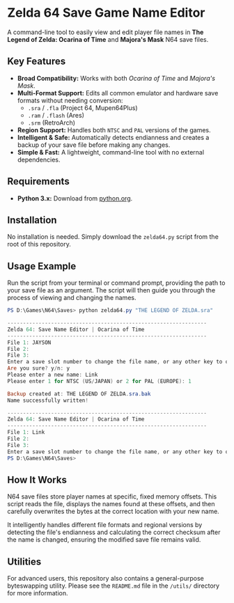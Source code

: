 # Zelda 64 Save Game Name Editor

A command-line tool to easily view and edit player file names in **The Legend of Zelda: Ocarina of Time** and **Majora's Mask** N64 save files.


## Key Features

* **Broad Compatibility:** Works with both *Ocarina of Time* and *Majora's Mask*.
* **Multi-Format Support:** Edits all common emulator and hardware save formats without needing conversion:
    * `.sra` / `.fla` (Project 64, Mupen64Plus)
    * `.ram` / `.flash` (Ares)
    * `.srm` (RetroArch)
* **Region Support:** Handles both `NTSC` and `PAL` versions of the games.
* **Intelligent & Safe:** Automatically detects endianness and creates a backup of your save file before making any changes.
* **Simple & Fast:** A lightweight, command-line tool with no external dependencies.


## Requirements

* **Python 3.x:** Download from [python.org](https://www.python.org/downloads/).


## Installation

No installation is needed. Simply download the `zelda64.py` script from the root of this repository.


## Usage Example

Run the script from your terminal or command prompt, providing the path to your save file as an argument. The script will then guide you through the process of viewing and changing the names.

```powershell
PS D:\Games\N64\Saves> python zelda64.py "THE LEGEND OF ZELDA.sra"

----------------------------------------------------------------
Zelda 64: Save Name Editor | Ocarina of Time
----------------------------------------------------------------
File 1: JAYSON
File 2:
File 3:
Enter a save slot number to change the file name, or any other key to quit: 1
Are you sure? y/n: y
Please enter a new name: Link
Please enter 1 for NTSC (US/JAPAN) or 2 for PAL (EUROPE): 1

Backup created at: THE LEGEND OF ZELDA.sra.bak
Name successfully written!

----------------------------------------------------------------
Zelda 64: Save Name Editor | Ocarina of Time
----------------------------------------------------------------
File 1: Link
File 2:
File 3:
Enter a save slot number to change the file name, or any other key to quit: x
PS D:\Games\N64\Saves>
```


## How It Works

N64 save files store player names at specific, fixed memory offsets. This script reads the file, displays the names found at these offsets, and then carefully overwrites the bytes at the correct location with your new name.

It intelligently handles different file formats and regional versions by detecting the file's endianness and calculating the correct checksum after the name is changed, ensuring the modified save file remains valid.


## Utilities

For advanced users, this repository also contains a general-purpose byteswapping utility. Please see the `README.md` file in the `/utils/` directory for more information.